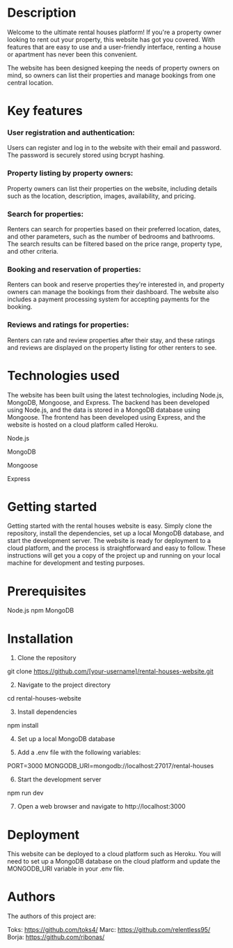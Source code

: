 # Description #

Welcome to the ultimate rental houses platform! 
If you're a property owner looking to rent out your property, this website has got you covered. With features that are easy to use and a user-friendly interface, renting a house or apartment has never been this convenient.

The website has been designed keeping the needs of property owners on mind, so owners can list their properties and manage bookings from one central location.



# Key features #

### User registration and authentication:
Users can register and log in to the website with their email and password. The password is securely stored using bcrypt hashing.

### Property listing by property owners:
Property owners can list their properties on the website, including details such as the location, description, images, availability, and pricing.

### Search for properties:
Renters can search for properties based on their preferred location, dates, and other parameters, such as the number of bedrooms and bathrooms. The search results can be filtered based on the price range, property type, and other criteria.

### Booking and reservation of properties:
Renters can book and reserve properties they're interested in, and property owners can manage the bookings from their dashboard. The website also includes a payment processing system for accepting payments for the booking.

### Reviews and ratings for properties:
Renters can rate and review properties after their stay, and these ratings and reviews are displayed on the property listing for other renters to see.



# Technologies used #

The website has been built using the latest technologies, including Node.js, MongoDB, Mongoose, and Express. The backend has been developed using Node.js, and the data is stored in a MongoDB database using Mongoose. The frontend has been developed using Express, and the website is hosted on a cloud platform called Heroku.

Node.js

MongoDB

Mongoose

Express



# Getting started #

Getting started with the rental houses website is easy. Simply clone the repository, install the dependencies, set up a local MongoDB database, and start the development server. The website is ready for deployment to a cloud platform, and the process is straightforward and easy to follow.
These instructions will get you a copy of the project up and running on your local machine for development and testing purposes.



# Prerequisites #

Node.js
npm
MongoDB



# Installation #

1. Clone the repository

git clone https://github.com/[your-username]/rental-houses-website.git

2. Navigate to the project directory

cd rental-houses-website

3. Install dependencies

npm install

4. Set up a local MongoDB database

5. Add a .env file with the following variables:

PORT=3000
MONGODB_URI=mongodb://localhost:27017/rental-houses

6. Start the development server

npm run dev

7. Open a web browser and navigate to http://localhost:3000



# Deployment #

This website can be deployed to a cloud platform such as Heroku.
You will need to set up a MongoDB database on the cloud platform and update the MONGODB_URI variable in your .env file.



# Authors #

The authors of this project are:

Toks: https://github.com/toks4/
Marc: https://github.com/relentless95/
Borja: https://github.com/ribonas/